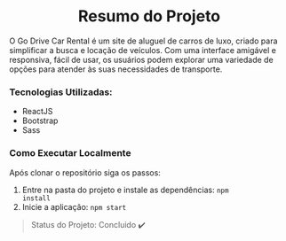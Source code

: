 <h1 align="center">Resumo do Projeto</h1>

O Go Drive Car Rental é um site de aluguel de carros de luxo, criado para simplificar a busca e locação de veículos. Com uma interface amigável e responsiva, fácil de usar, os usuários podem explorar uma variedade de opções para atender às suas necessidades de transporte.

### Tecnologias Utilizadas:
- ReactJS
- Bootstrap
- Sass

### Como Executar Localmente
Após clonar o repositório siga os passos:
1. Entre na pasta do projeto e instale as dependências: <code>npm install</code>
2. Inicie a aplicação: <code>npm start</code>

> Status do Projeto: Concluido :heavy_check_mark:
